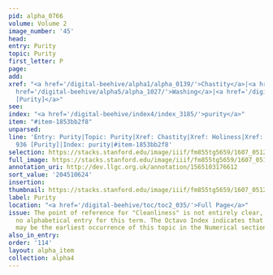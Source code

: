 ```yaml
---
pid: alpha_0766
volume: Volume 2
image_number: '45'
head:
entry: Purity
topic: Purity
first_letter: P
page:
add:
xref: "<a href='/digital-beehive/alpha1/alpha_0139/'>Chastity</a>|<a href='/digital-beehive/alpha2/alpha_0427/'>Holiness</a>|<a
  href='/digital-beehive/alpha5/alpha_1027/'>Washing</a>|<a href='/digital-beehive/num4/num_1251/'>936
  [Purity]</a>"
see:
index: "<a href='/digital-beehive/index4/index_3185/'>purity</a>"
item: "#item-1853bb2f8"
unparsed:
line: 'Entry: Purity|Topic: Purity|Xref: Chastity|Xref: Holiness|Xref: Washing|Xref:
  936 [Purity]|Index: purity|#item-1853bb2f8'
selection: https://stacks.stanford.edu/image/iiif/fm855tg5659/1607_0512/298,624,3079,392/full/0/default.jpg
full_image: https://stacks.stanford.edu/image/iiif/fm855tg5659/1607_0512/full/full/0/default.jpg
annotation_uri: http://dev.llgc.org.uk/annotation/1565103176612
sort_value: '204510624'
insertion:
thumbnail: https://stacks.stanford.edu/image/iiif/fm855tg5659/1607_0512/298,624,600,180/250,/0/default.jpg
label: Purity
location: "<a href='/digital-beehive/toc/toc2_035/'>Full Page</a>"
issue: The point of reference for "Cleanliness" is not entirely clear, as there is
  no alphabetical entry for this term. The Octavo Index indicates that 598 [Cleanliness]
  may be the earliest occurrence of this topic in the Numerical section of the Alvearium.
also_in_entry:
order: '114'
layout: alpha_item
collection: alpha4
---
```

